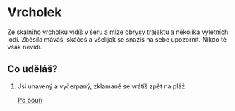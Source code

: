 # Vrcholek

Ze skalního vrcholku vidíš v šeru a mlze obrysy trajektu a několika výletních lodí. Zběsila máváš, skáčeš a všelijak se snažíš na sebe upozornit. Nikdo tě však nevidí.

## Co uděláš?

1. Jsi unavený a vyčerpaný, zklamaně se vrátíš zpět na pláž.

   [Po bouři](plaz/po-bouri.md)
